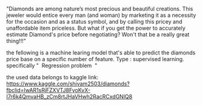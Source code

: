  
"Diamonds are among nature’s most precious and beautiful creations. 
This jeweler would entice every man (and woman) by marketing it as a necessity for the occasion and as a status symbol, 
and by calling this pricey and unaffordable item priceless. But what if you get the power to accurately estimate Diamond's price 
before negotiating? Won't that be a really great thing!!!"

the fellowing is a machine learing model that's able to predict the diamonds price base on a specific number of feature.
Type : supervised learning.
specifically "  Regression problem  "

the used data belongs to kaggle
link: https://www.kaggle.com/shivam2503/diamonds?fbclid=IwAR1sRjFZXVTJ8FyoKvX-I7r6k4QmvaHB_zCm8rtJHaVHwh2RacRCxdGNlQ8

